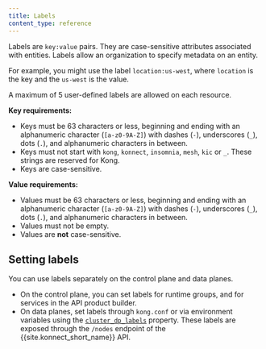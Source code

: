 ```yaml
---
title: Labels
content_type: reference
---
```


Labels are `key:value` pairs. They are case-sensitive attributes associated with entities. 
Labels allow an organization to specify metadata on an entity.

For example, you might use the label `location:us-west`, where `location` is the key and the `us-west` is the value.

A maximum of 5 user-defined labels are allowed on each resource.

**Key requirements:**
* Keys must be 63 characters or less, beginning and ending with an alphanumeric character (`[a-z0-9A-Z]`) with dashes (`-`), underscores (`_`), dots (`.`), and alphanumeric characters in between.
* Keys must not start with `kong`, `konnect`, `insomnia`, `mesh`, `kic` or `_`. These strings are reserved for Kong.
* Keys are case-sensitive.

**Value requirements:**
* Values must be 63 characters or less, beginning and ending with an alphanumeric character (`[a-z0-9A-Z]`) with dashes (`-`), underscores (`_`), dots (`.`), and alphanumeric characters in between.
* Values must not be empty.
* Values are **not** case-sensitive.


## Setting labels

You can use labels separately on the control plane and data planes.
* On the control plane, you can set labels for runtime groups, and for services in the API product builder.
* On data planes, set labels through `kong.conf` or via environment variables using the [`cluster_dp_labels`](/gateway/latest/reference/configuration/#cluster_dp_labels) property. 
These labels are exposed through the `/nodes` endpoint of the {{site.konnect_short_name}} API.
